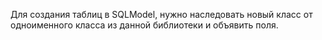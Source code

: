 Для создания таблиц в SQLModel, нужно наследовать новый класс от одноименного класса из данной библиотеки и объявить поля.